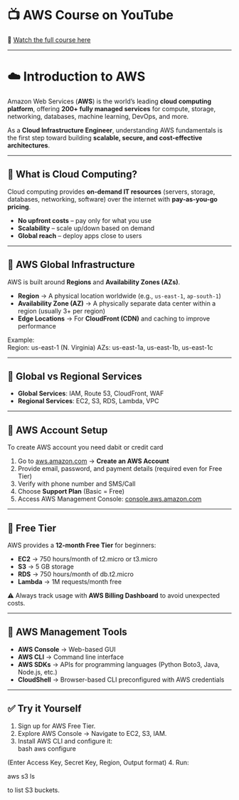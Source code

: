 # 📺 AWS Course on YouTube  
🎥 [Watch the full course here](https://youtu.be/R6yysJg_rKE?list=PLJB9b1bbB85EabGxfihssYhe46dZRHXfn)

---

# ☁️ Introduction to AWS

Amazon Web Services (**AWS**) is the world’s leading **cloud computing platform**, offering **200+ fully managed services** for compute, storage, networking, databases, machine learning, DevOps, and more.  

As a **Cloud Infrastructure Engineer**, understanding AWS fundamentals is the first step toward building **scalable, secure, and cost-effective architectures**.

---

## 📌 What is Cloud Computing?

Cloud computing provides **on-demand IT resources** (servers, storage, databases, networking, software) over the internet with **pay-as-you-go pricing**.

- **No upfront costs** – pay only for what you use  
- **Scalability** – scale up/down based on demand  
- **Global reach** – deploy apps close to users  

---

## 📌 AWS Global Infrastructure

AWS is built around **Regions** and **Availability Zones (AZs)**.

- **Region** → A physical location worldwide (e.g., `us-east-1`, `ap-south-1`)  
- **Availability Zone (AZ)** → A physically separate data center within a region (usually 3+ per region)  
- **Edge Locations** → For **CloudFront (CDN)** and caching to improve performance  

Example:  
Region: us-east-1 (N. Virginia)
AZs: us-east-1a, us-east-1b, us-east-1c


---

## 📌 Global vs Regional Services

- **Global Services**: IAM, Route 53, CloudFront, WAF  
- **Regional Services**: EC2, S3, RDS, Lambda, VPC  

---

## 📌 AWS Account Setup

To create AWS account you need dabit or credit card
1. Go to [aws.amazon.com](https://aws.amazon.com/) → **Create an AWS Account**  
2. Provide email, password, and payment details (required even for Free Tier)  
3. Verify with phone number and SMS/Call  
4. Choose **Support Plan** (Basic = Free)  
5. Access AWS Management Console: [console.aws.amazon.com](https://console.aws.amazon.com)  

---

## 📌 Free Tier

AWS provides a **12-month Free Tier** for beginners:

- **EC2** → 750 hours/month of t2.micro or t3.micro  
- **S3** → 5 GB storage  
- **RDS** → 750 hours/month of db.t2.micro  
- **Lambda** → 1M requests/month free  

⚠️ Always track usage with **AWS Billing Dashboard** to avoid unexpected costs.  

---

## 📌 AWS Management Tools

- **AWS Console** → Web-based GUI  
- **AWS CLI** → Command line interface  
- **AWS SDKs** → APIs for programming languages (Python Boto3, Java, Node.js, etc.)  
- **CloudShell** → Browser-based CLI preconfigured with AWS credentials  

---

## ✅ Try it Yourself

1. Sign up for AWS Free Tier.  
2. Explore AWS Console → Navigate to EC2, S3, IAM.  
3. Install AWS CLI and configure it:  
bash
   aws configure


(Enter Access Key, Secret Key, Region, Output format)
4. Run:

aws s3 ls

to list S3 buckets.
